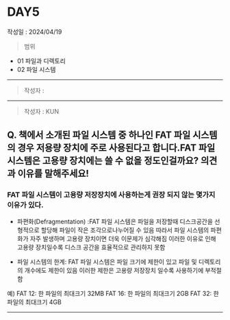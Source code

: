 
# DAY5
작성일 : 2024/04/19

> 범위
- 01 파일과 디렉토리
- 02 파일 시스템

--- 
> 작성자 : 
--- 
> 작성자 : KUN


## Q. 책에서 소개된 파일 시스템 중 하나인 FAT 파일 시스템의 경우 저용량 장치에 주로 사용된다고 합니다.FAT 파일 시스템은 고용량 장치에는 쓸 수 없을 정도인걸까요? 의견과 이유를 말해주세요!

### FAT 파일 시스템이 고용량 저장장치에 사용하는게 권장 되지 않는 몇가지 이유가 있다.

- 파편화(Defragmentation) :FAT 파일 시스템은 파일을 저장할때 디스크공간을 선형적으로 할당해 파일이 작은 조각으로나누어질 수 있음 따라서 파일 시스템의 파편화가 자주 발생하며 고용량 장치이면 더욱 이문제가 심각해짐 이러한 이유로 인해 고용량 장치일수록 디스크 공간을 효율적으로 관리하지 못함

- 파일 시스템의 한계: FAT 파일 시스템은 파일 크기에 제한이 있고 파일 및 디렉토리 의 개수에도 제한이 있음 이러한 제한은 고용량 저장장치 일수록 사용하기에 부적절함

예) 
FAT 12: 한 파일의 최대크기 32MB
FAT 16: 한 파일의 최대크기 2GB
FAT 32: 한 파일의 최대크기 4GB


---
